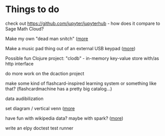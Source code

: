 # Things to do

check out https://github.com/jupyter/jupyterhub - how does it compare to Sage Math Cloud?

Make my own "dead man snitch" ([more](projects/dead_man_snitch.md)

Make a music pad thing out of an external USB keypad ([more](projects/keypad_music.md))

Possible fun Clojure project: "clodb" - in-memory key-value store with/as http interface

do more work on the dcaction project

make some kind of flashcard-inspired learning system or something like that? (flashcardmachine has a pretty big catalog...)

data audibilization

set diagram / vertical venn ([more](tabular_plots.md)

have fun with wikipedia data? maybe with spark? ([more](wikipedia.md))

write an elpy doctest test runner
